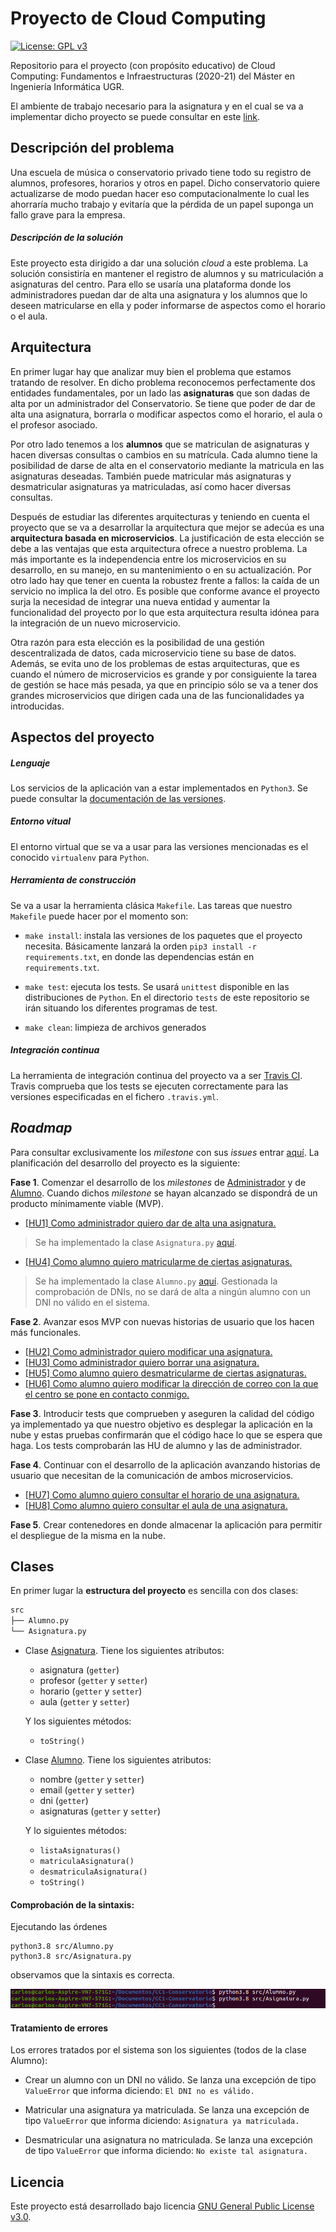 # Proyecto de Cloud Computing

[![License: GPL v3](https://img.shields.io/badge/License-GPL%20v3-blue.svg)](https://www.gnu.org/licenses/gpl-3.0)

Repositorio para el proyecto (con propósito educativo) de Cloud Computing: Fundamentos e Infraestructuras (2020-21) del Máster en Ingeniería Informática UGR.

El ambiente de trabajo necesario para la asignatura y en el cual se va a implementar dicho proyecto se puede consultar en este [link](https://github.com/Carlossamu7/CC1-Proyecto/blob/master/docs/set-up.md).

## Descripción del problema

Una escuela de música o conservatorio privado tiene todo su registro de alumnos, profesores, horarios y otros en papel. Dicho conservatorio quiere actualizarse de modo puedan hacer eso computacionalmente lo cual les ahorraría mucho trabajo y evitaría que la pérdida de un papel suponga un fallo grave para la empresa.

##### Descripción de la solución

Este proyecto esta dirigido a dar una solución *cloud* a este problema. La solución consistiría en mantener el registro de alumnos y su matriculación a asignaturas del centro. Para ello se usaría una plataforma donde los administradores puedan dar de alta una asignatura y los alumnos que lo deseen matricularse en ella y poder informarse de aspectos como el horario o el aula.

## Arquitectura

En primer lugar hay que analizar muy bien el problema que estamos tratando de resolver. En dicho problema reconocemos perfectamente dos entidades fundamentales, por un lado las **asignaturas** que son dadas de alta por un administrador del Conservatorio. Se tiene que poder de dar de alta una asignatura, borrarla o modificar aspectos como el horario, el aula o el profesor asociado.

Por otro lado tenemos a los **alumnos** que se matriculan de asignaturas y hacen diversas consultas o cambios en su matrícula. Cada alumno tiene la posibilidad de darse de alta en el conservatorio mediante la matricula en las asignaturas deseadas. También puede matricular más asignaturas y desmatricular asignaturas ya matriculadas, así como hacer diversas consultas.

Después de estudiar las diferentes arquitecturas y teniendo en cuenta el proyecto que se va a desarrollar la arquitectura que mejor se adecúa es una **arquitectura basada en microservicios**. La justificación de esta elección se debe a las ventajas que esta arquitectura ofrece a nuestro problema. La más importante es la independencia entre los microservicios en su desarrollo, en su manejo, en su mantenimiento o en su actualización. Por otro lado hay que tener en cuenta la robustez frente a fallos: la caída de un servicio no implica la del otro. Es posible que conforme avance el proyecto surja la necesidad de integrar una nueva entidad y aumentar la funcionalidad del proyecto por lo que esta arquitectura resulta idónea para la integración de un nuevo microservicio.

Otra razón para esta elección es la posibilidad de una gestión descentralizada de datos, cada microservicio tiene su base de datos. Además, se evita uno de los problemas de estas arquitecturas, que es cuando el número de microservicios es grande y por consiguiente la tarea de gestión se hace más pesada, ya que en principio sólo se va a tener dos grandes microservicios que dirigen cada una de las funcionalidades ya introducidas.

## Aspectos del proyecto

##### Lenguaje

Los servicios de la aplicación van a estar implementados en `Python3`. Se puede consultar la [documentación de las versiones](https://www.python.org/doc/versions/).

##### Entorno vitual

El entorno virtual que se va a usar para las versiones mencionadas es el conocido `virtualenv` para `Python`.

##### Herramienta de construcción

Se va a usar la herramienta clásica `Makefile`. Las tareas que nuestro `Makefile` puede hacer por el momento son:

- `make install`: instala las versiones de los paquetes que el proyecto necesita. Básicamente lanzará la orden `pip3 install -r requirements.txt`, en donde las dependencias están en `requirements.txt`.

- `make test`: ejecuta los tests. Se usará `unittest` disponible en las distribuciones de `Python`. En el directorio `tests` de este repositorio se irán situando los diferentes programas de test.

- `make clean`: limpieza de archivos generados

##### Integración continua

La herramienta de integración continua del proyecto va a ser [Travis CI](https://travis-ci.org/getting_started). Travis comprueba que los tests se ejecuten correctamente para las versiones especificadas en el fichero `.travis.yml`.

## *Roadmap*

Para consultar exclusivamente los *milestone* con sus *issues* entrar [aquí](https://github.com/Carlossamu7/CC1-Conservatorio/blob/master/docs/milestones_hu.md). La planificación del desarrollo del proyecto es la siguiente:

**Fase 1**. Comenzar el desarrollo de los *milestones* de [Administrador](https://github.com/Carlossamu7/CC1-Conservatorio/milestone/4) y de [Alumno](https://github.com/Carlossamu7/CC1-Conservatorio/milestone/3). Cuando dichos *milestone* se hayan alcanzado se dispondrá de un producto mínimamente viable (MVP).

- [[HU1] Como administrador quiero dar de alta una asignatura.](https://github.com/Carlossamu7/CC1-Conservatorio/issues/12)

> Se ha implementado la clase `Asignatura.py` [aquí](https://github.com/Carlossamu7/CC1-Conservatorio/blob/master/src/Asignatura.py).

- [[HU4] Como alumno quiero matricularme de ciertas asignaturas.](https://github.com/Carlossamu7/CC1-Conservatorio/issues/15)

> Se ha implementado la clase `Alumno.py` [aquí](https://github.com/Carlossamu7/CC1-Conservatorio/blob/master/src/Alumno.py). Gestionada la comprobación de DNIs, no se dará de alta a ningún alumno con un DNI no válido en el sistema.

**Fase 2**. Avanzar esos MVP con nuevas historias de usuario que los hacen más funcionales.

- [[HU2] Como administrador quiero modificar una asignatura.](https://github.com/Carlossamu7/CC1-Conservatorio/issues/13)
- [[HU3] Como administrador quiero borrar una asignatura.](https://github.com/Carlossamu7/CC1-Conservatorio/issues/14)
- [[HU5] Como alumno quiero desmatricularme de ciertas asignaturas.](https://github.com/Carlossamu7/CC1-Conservatorio/issues/16)
- [[HU6] Como alumno quiero modificar la dirección de correo con la que el centro se pone en contacto conmigo.](https://github.com/Carlossamu7/CC1-Conservatorio/issues/17)

**Fase 3**. Introducir tests que comprueben y aseguren la calidad del código ya implementado ya que nuestro objetivo es desplegar la aplicación en la nube y estas pruebas confirmarán que el código hace lo que se espera que haga. Los tests comprobarán las HU de alumno y las de administrador.

**Fase 4**. Continuar con el desarrollo de la aplicación avanzando historias de usuario que necesitan de la comunicación de ambos microservicios.

- [[HU7] Como alumno quiero consultar el horario de una asignatura.](https://github.com/Carlossamu7/CC1-Conservatorio/issues/18)
- [[HU8] Como alumno quiero consultar el aula de una asignatura.](https://github.com/Carlossamu7/CC1-Conservatorio/issues/19)

**Fase 5**. Crear contenedores en donde almacenar la aplicación para permitir el despliegue de la misma en la nube.

## Clases

En primer lugar la **estructura del proyecto** es sencilla con dos clases:

```bash
src
├── Alumno.py
└── Asignatura.py

```

- Clase [Asignatura](https://github.com/Carlossamu7/CC1-Conservatorio/blob/master/src/Asignatura.py). Tiene los siguientes atributos:
    - asignatura (`getter`)
    - profesor (`getter` y `setter`)
    - horario (`getter` y `setter`)
    - aula (`getter` y `setter`)

  Y los siguientes métodos:
    - `toString()`

- Clase [Alumno](https://github.com/Carlossamu7/CC1-Conservatorio/blob/master/src/Alumno.py). Tiene los siguientes atributos:
    - nombre (`getter` y `setter`)
    - email (`getter` y `setter`)
    - dni (`getter`)
    - asignaturas (`getter` y `setter`)

  Y lo siguientes métodos:
    - `listaAsignaturas()`
    - `matriculaAsignatura()`
    - `desmatriculaAsignatura()`
    - `toString()`

#### Comprobación de la sintaxis:

Ejecutando las órdenes

```
python3.8 src/Alumno.py
python3.8 src/Asignatura.py
```

observamos que la sintaxis es correcta.

![](./docs/images/sem_02_03/sintaxis.png)

#### Tratamiento de errores

Los errores tratados por el sistema son los siguientes (todos de la clase Alumno):

- Crear un alumno con un DNI no válido. Se lanza una excepción de tipo `ValueError` que informa diciendo: ``El DNI no es válido.``

- Matricular una asignatura ya matriculada. Se lanza una excepción de tipo `ValueError` que informa diciendo: ``Asignatura ya matriculada.``

- Desmatricular una asignatura no matriculada. Se lanza una excepción de tipo `ValueError` que informa diciendo: ``No existe tal asignatura.``

## Licencia

Este proyecto está desarrollado bajo licencia [GNU General Public License v3.0](https://es.wikipedia.org/wiki/GNU_General_Public_License).
